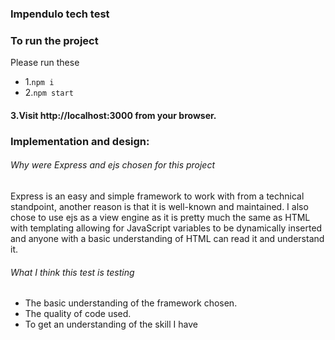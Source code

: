 ### Impendulo tech test

### To run the project
Please run these 
 * 1.`npm i` 
 * 2.`npm start`
#### 3.Visit http://localhost:3000 from your browser.

### Implementation and  design:

######  Why were Express and ejs chosen for this project
Express is an easy and simple framework to work with from a technical standpoint, another reason is that it is well-known 
and maintained. I also chose to use ejs as a view engine as it is pretty much the same as HTML 
with templating allowing for JavaScript variables to be dynamically inserted
and anyone with a basic understanding of HTML can read it and understand it. 


######  What I think this test is testing

 *  The basic understanding of the framework chosen.
 *  The quality of code used.
 *  To get an understanding of the skill I have
